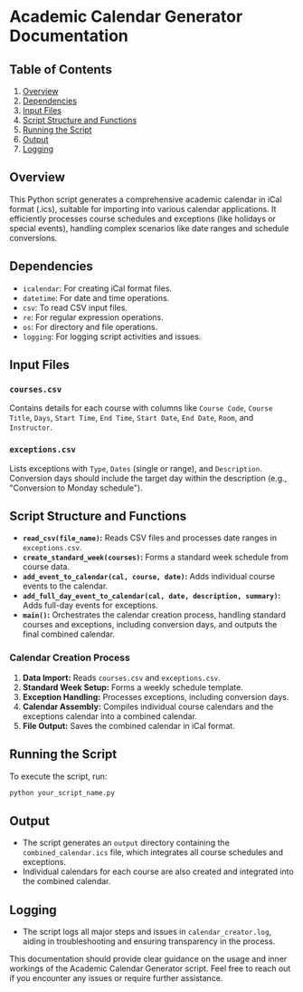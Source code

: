 # Academic Calendar Generator Documentation

## Table of Contents

1. [Overview](#overview)
2. [Dependencies](#dependencies)
3. [Input Files](#input-files)
4. [Script Structure and Functions](#script-structure-and-functions)
5. [Running the Script](#running-the-script)
6. [Output](#output)
7. [Logging](#logging)

## Overview

This Python script generates a comprehensive academic calendar in iCal format (.ics), suitable for importing into various calendar applications. It efficiently processes course schedules and exceptions (like holidays or special events), handling complex scenarios like date ranges and schedule conversions.

## Dependencies

- `icalendar`: For creating iCal format files.
- `datetime`: For date and time operations.
- `csv`: To read CSV input files.
- `re`: For regular expression operations.
- `os`: For directory and file operations.
- `logging`: For logging script activities and issues.

## Input Files

### `courses.csv`

Contains details for each course with columns like `Course Code`, `Course Title`, `Days`, `Start Time`, `End Time`, `Start Date`, `End Date`, `Room`, and `Instructor`.

### `exceptions.csv`

Lists exceptions with `Type`, `Dates` (single or range), and `Description`. Conversion days should include the target day within the description (e.g., "Conversion to Monday schedule").

## Script Structure and Functions

- **`read_csv(file_name)`:** Reads CSV files and processes date ranges in `exceptions.csv`.
- **`create_standard_week(courses)`:** Forms a standard week schedule from course data.
- **`add_event_to_calendar(cal, course, date)`:** Adds individual course events to the calendar.
- **`add_full_day_event_to_calendar(cal, date, description, summary)`:** Adds full-day events for exceptions.
- **`main()`:** Orchestrates the calendar creation process, handling standard courses and exceptions, including conversion days, and outputs the final combined calendar.

### Calendar Creation Process

1. **Data Import:** Reads `courses.csv` and `exceptions.csv`.
2. **Standard Week Setup:** Forms a weekly schedule template.
3. **Exception Handling:** Processes exceptions, including conversion days.
4. **Calendar Assembly:** Compiles individual course calendars and the exceptions calendar into a combined calendar.
5. **File Output:** Saves the combined calendar in iCal format.

## Running the Script

To execute the script, run:

```bash
python your_script_name.py
```

## Output

- The script generates an `output` directory containing the `combined_calendar.ics` file, which integrates all course schedules and exceptions.
- Individual calendars for each course are also created and integrated into the combined calendar.

## Logging

- The script logs all major steps and issues in `calendar_creator.log`, aiding in troubleshooting and ensuring transparency in the process.

This documentation should provide clear guidance on the usage and inner workings of the Academic Calendar Generator script. Feel free to reach out if you encounter any issues or require further assistance.